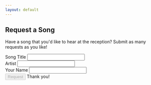 ```yaml
---
layout: default
---
```


## Request a Song ##

Have a song that you'd like to hear at the reception? Submit as many requests as you like!

<form action="https://docs.google.com/forms/d/161Vc6U3ae4yekxvDPQGX1p0oMhuQJ7Eo02AcjM-7qSo/formResponse" method="POST">
<div class="form-line">
  <div class="form-field">
    <label for="entry_1434780442">Song Title</label>
    <input type="text" name="entry.1434780442" id="entry_1434780442" aria-label="Song Title" aria-required="true" required="">
  </div>
</div>
<div class="form-line">
  <div class="form-field">
    <label for="entry_241037381">Artist</label>
    <input type="text" name="entry.241037381" id="entry_241037381" aria-label="Artist" aria-required="true" required="">
  </div>
</div>
<div class="form-line">
  <div class="form-field">
    <label for="entry_1585227257">Your Name</label>
    <input type="text" name="entry.1585227257" id="entry_1585227257" aria-label="Your Name">
  </div>
</div>
<input type="submit" name="submit" value="Request" disabled>
<span class="confirmation">Thank you!</span>
</form>
